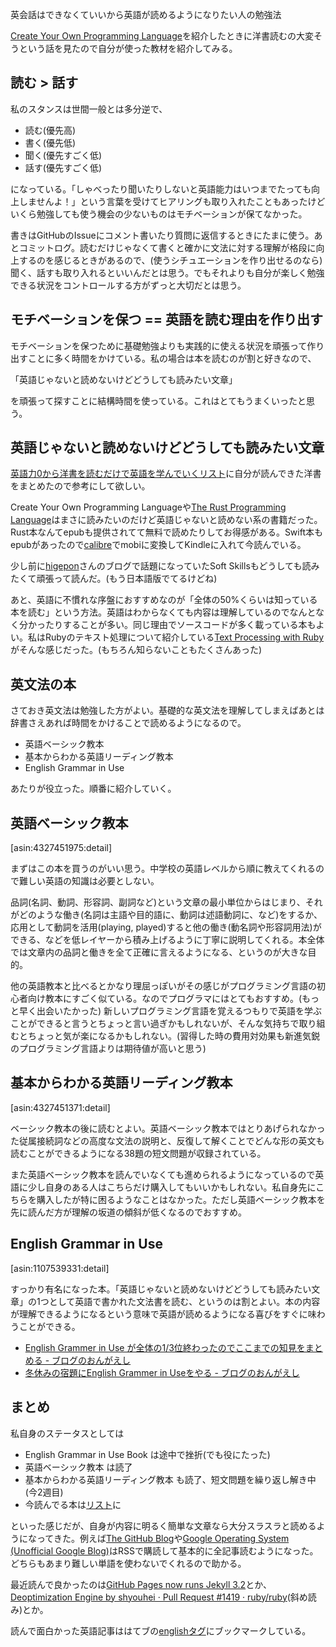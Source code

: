 英会話はできなくていいから英語が読めるようになりたい人の勉強法
<!-- 10328749687182523836 -->
[Create Your Own Programming Language](http://ongaeshi.hatenablog.com/entry/create-your-own-programming-language)を紹介したときに洋書読むの大変そうという話を見たので自分が使った教材を紹介してみる。

## 読む > 話す
私のスタンスは世間一般とは多分逆で、

+ 読む(優先高)
+ 書く(優先低)
+ 聞く(優先すごく低)
+ 話す(優先すごく低)

になっている。「しゃべったり聞いたりしないと英語能力はいつまでたっても向上しませんよ！」という言葉を受けてヒアリングも取り入れたこともあったけどいくら勉強しても使う機会の少ないものはモチベーションが保てなかった。

書きはGitHubのIssueにコメント書いたり質問に返信するときにたまに使う。あとコミットログ。読むだけじゃなくて書くと確かに文法に対する理解が格段に向上するのを感じるときがあるので、(使うシチュエーションを作り出せるのなら)聞く、話すも取り入れるといいんだとは思う。でもそれよりも自分が楽しく勉強できる状況をコントロールする方がずっと大切だとは思う。

## モチベーションを保つ == 英語を読む理由を作り出す
モチベーションを保つために基礎勉強よりも実践的に使える状況を頑張って作り出すことに多く時間をかけている。私の場合は本を読むのが割と好きなので、

「英語じゃないと読めないけどどうしても読みたい文章」

を頑張って探すことに結構時間を使っている。これはとてもうまくいったと思う。

## 英語じゃないと読めないけどどうしても読みたい文章
[英語力0から洋書を読むだけで英語を学んでいくリスト](http://ongaeshi.hatenablog.com/entry/list-of-english-books)に自分が読んできた洋書をまとめたので参考にして欲しい。

Create Your Own Programming Languageや[The Rust Programming Language](https://www.rust-lang.org/en-US/)はまさに読みたいのだけど英語じゃないと読めない系の書籍だった。Rust本なんてepubも提供されてて無料で読めたりしてお得感がある。Swift本もepubがあったので[calibre](http://ongaeshi.hatenablog.com/entry/2013/03/12/151447)でmobiに変換してKindleに入れて今読んでいる。

少し前に[higepon](http://d.hatena.ne.jp/higepon/20150921/1442843666)さんのブログで話題になっていたSoft Skillsもどうしても読みたくて頑張って読んだ。(もう日本語版でてるけどね)

あと、英語に不慣れな序盤におすすめなのが「全体の50%くらいは知っている本を読む」という方法。英語はわからなくても内容は理解しているのでなんとなく分かったりすることが多い。同じ理由でソースコードが多く載っている本もよい。私はRubyのテキスト処理について紹介している[Text Processing with Ruby](http://ongaeshi.hatenablog.com/entry/list-of-english-books)がそんな感じだった。(もちろん知らないこともたくさんあった)

## 英文法の本
さておき英文法は勉強した方がよい。基礎的な英文法を理解してしまえばあとは辞書さえあれば時間をかけることで読めるようになるので。

- 英語ベーシック教本
- 基本からわかる英語リーディング教本
- English Grammar in Use

あたりが役立った。順番に紹介していく。

## 英語ベーシック教本
[asin:4327451975:detail]

まずはこの本を買うのがいい思う。中学校の英語レベルから順に教えてくれるので難しい英語の知識は必要としない。

品詞(名詞、動詞、形容詞、副詞など)という文章の最小単位からはじまり、それがどのような働き(名詞は主語や目的語に、動詞は述語動詞に、など)をするか、応用として動詞を活用(playing, played)すると他の働き(動名詞や形容詞用法)ができる、などを低レイヤーから積み上げるように丁寧に説明してくれる。本全体では文章内の品詞と働きを全て正確に言えるようになる、というのが大きな目的。

他の英語教本と比べるとかなり理屈っぽいがその感じがプログラミング言語の初心者向け教本にすごく似ている。なのでプログラマにはとてもおすすめ。(もっと早く出会いたかった) 新しいプログラミング言語を覚えるつもりで英語を学ぶことができると言うとちょっと言い過ぎかもしれないが、そんな気持ちで取り組むとちょっと気が楽になるかもしれない。(習得した時の費用対効果も新進気鋭のプログラミング言語よりは期待値が高いと思う)

## 基本からわかる英語リーディング教本
[asin:4327451371:detail]

ベーシック教本の後に読むとよい。英語ベーシック教本ではとりあげられなかった従属接続詞などの高度な文法の説明と、反復して解くことでどんな形の英文も読むことができるようになる38題の短文問題が収録されている。

また英語ベーシック教本を読んでいなくても進められるようになっているので英語に少し自身のある人はこちらだけ購入してもいいかもしれない。私自身先にこちらを購入したが特に困るようなことはなかった。ただし英語ベーシック教本を先に読んだ方が理解の坂道の傾斜が低くなるのでおすすめ。

## English Grammar in Use
[asin:1107539331:detail]

すっかり有名になった本。「英語じゃないと読めないけどどうしても読みたい文章」の1つとして英語で書かれた文法書を読む、というのは割とよい。本の内容が理解できるようになるという意味で英語が読めるようになる喜びをすぐに味わうことができる。

- [English Grammer in Use が全体の1/3位終わったのでここまでの知見をまとめる - ブログのおんがえし](http://ongaeshi.hatenablog.com/entry/english-grammer-in-use-1)
- [冬休みの宿題にEnglish Grammer in Useをやる - ブログのおんがえし](http://ongaeshi.hatenablog.com/entry/homework-of-winter-break)

## まとめ
私自身のステータスとしては

- English Grammar in Use Book は途中で挫折(でも役にたった)
- 英語ベーシック教本 は読了
- 基本からわかる英語リーディング教本 も読了、短文問題を繰り返し解き中(今2週目)
- 今読んでる本は[リスト](http://ongaeshi.hatenablog.com/entry/list-of-english-books)に

といった感じだが、自身が内容に明るく簡単な文章なら大分スラスラと読めるようになってきた。例えば[The GitHub Blog](https://github.com/blog)や[Google Operating System (Unofficial Google Blog)](http://googlesystem.blogspot.com/)はRSSで購読して基本的に全記事読むようになった。どちらもあまり難しい単語を使わないでくれるので助かる。

最近読んで良かったのは[GitHub Pages now runs Jekyll 3.2](https://github.com/blog/2236-github-pages-now-runs-jekyll-3-2)とか、[Deoptimization Engine by shyouhei · Pull Request #1419 · ruby/ruby](https://github.com/ruby/ruby/pull/1419)(斜め読み)とか。

読んで面白かった英語記事ははてブの[englishタグ](http://b.hatena.ne.jp/tuto0621/english/)にブックマークしている。
